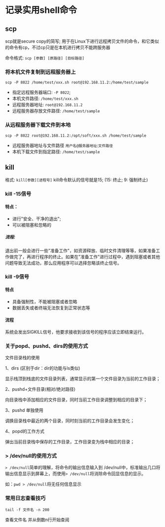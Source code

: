 # 记录实用shell命令

## scp

scp就是secure copy的简写; 用于在Linux下进行远程拷贝文件的命令，和它类似的命令有cp，不过cp只是在本机进行拷贝不能跨服务器

命令格式: `scp [参数] [原路径] [目标路径]`

### 将本机文件复制到远程服务器上

`scp -P 8022 /home/test/xxx.sh root@192.168.11.2:/home/test/sample`

- 指定远程服务器端口: `-P 8022`; 
- 本机文件路径: `/home/test/xxx.sh` 
- 远程服务器地址: `root@192.168.11.2`
- 远程服务器存放文件路径: `/home/test/sample`

### 从远程服务器下载文件到本地

`scp -P 8022 root@192.168.11.2:/opt/soft/xxx.sh /home/test/sample`

- 远程服务器地址与文件路径 `用户名@服务器地址`:`文件路径`
- 本机下载文件到指定路径: `/home/test/sample`

## kill

格式: `kill[参数][进程号]` kill命令默认的信号就是15; (15: 终止; 9: 强制终止)

### kill -15信号

#### 特点：

- 进行"安全、干净的退出"; 
- 可以被阻塞和忽略的

##### 流程: 

退出前一般会进行一些"准备工作"，如资源释放、临时文件清理等等，如果准备工作做完了，再进行程序的终止。如果在"准备工作"进行过程中，遇到阻塞或者其他问题导致无法成功，那么应用程序可以选择忽略该终止信号。

### kill -9信号

#### 特点
- 具备强制性，不能被阻塞或者忽略
- 数据丢失或者终端无法恢复到正常状态等

#### 流程

系统会发出SIGKILL信号，他要求接收到该信号的程序应该立即结束运行。

### 关于popd、pushd、dirs的使用方式

文件目录栈的使用

1、dirs (区别于dir：dir的功能与ls类似)

显示栈顶到栈底的文件目录列表，通常显示的第一个文件目录为当前的工作目录；

2、pushd+文件目录(相对/绝对路径)

向目录栈中添加相应的文件目录，同时当前工作目录调整到相应的目录下；

3、pushd 单独使用

调换目录栈中最近的两个目录，同时刻当前的工作目录会发生变化；

4、popd的工作方式

弹出当前目录栈中保存的工作目录，工作目录变为栈中相应的目录；

### > /dev/null的使用方式

`> /dev/null`简单的理解，将命令的输出信息输入到 /dev/null中，标准输出几口将输出信息显示到屏幕上，而使用`> /dev/null`将消除命令回显信息的显示。

如：`pwd > /dev/null`将无任何信息显示

### 常用日志查看技巧

`tail -f 文件名 -n 200`

查看文件名 并从倒数n行开始查阅

